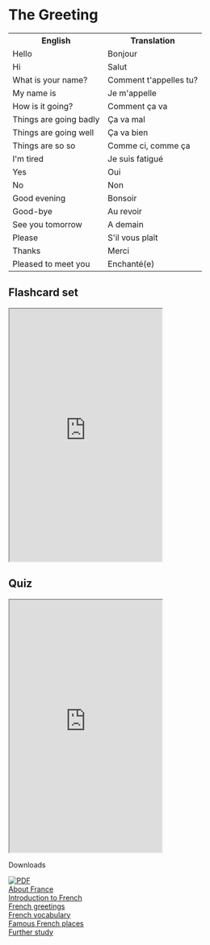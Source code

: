 <h1> The Greeting </h1>
  <table> <tr>
    <th>English</th>
    <th>Translation</th>
  </tr>
  <tr>
    <td>Hello</td>
        <td>Bonjour</td>
     </tr>
  <tr>
    <td>Hi</td>
      <td>Salut</td>
         </tr>
    <tr>
    <td>What is your name?</td>
          <td>Comment t'appelles tu?</td>
   
  </tr>
  <tr>
    <td>My name is</td>
          <td>Je m'appelle</td>
  </tr>
  <tr>
    <td>How is it going?</td>
            <td>Comment ça va</td>
  </tr>
  <tr>
    <td>Things are going badly</td>
      <td>Ça va mal</td>
  </tr>
  <tr>
    <td>Things are going well</td>
        <td>Ça va bien</td>
    </tr>
  <tr>
    <td>Things are so so </td>
        <td>Comme ci, comme ça</td>
  </tr>
  <tr>
    <td>I'm tired</td>
        <td>Je suis fatigué </td>
  </tr>
  <tr>
    <td>Yes</td>
    <td>Oui</td>
  </tr>
  <tr>
     <td>No</td>
       <td>Non</td>
  </tr>
  <tr>
     <td>Good evening</td>
      <td>Bonsoir</td>
    </tr>
  <tr>
     <td>Good-bye</td>
          <td>Au revoir</td>
  </tr>
  <tr>
     <td>See you tomorrow</td>
           <td>A demain </td>
  </tr>
  <tr>
       <td>Please</td>
           <td>S'il vous plaît</td>
  </tr>
 <tr>
    <td>Thanks</td>      
   <td>Merci</td>
  </tr>
  <tr>
       <td>Pleased to meet you</td>
        <td>Enchanté(e)</td>
  
  </tr>
</table> 
<h2> Flashcard set </h2>
<iframe src="https://quizlet.com/472298949/flashcards/embed?i=13p126&x=1jj1" height="500" width="60%" style="border:3"></iframe>
<h2> Quiz </h2>
<iframe src="https://quizlet.com/472298949/test/embed?i=13p126&x=1jj1" height="500" width="60%" style="border:3"></iframe>
<br>
<p> Downloads </p>
<p> <a href="https://drive.google.com/file/d/10gLDSlnqxUu02D-E2hytv2RianewWk2U/view" download>
  <img src="https://lh3.googleusercontent.com/BK8CCU6mPgkrNi_J47fTgZ0FUIhWHpupQdwTqlt6qAf6lKNHKUTAq9FC-0cuXMREY2NxNOQniPXuZ6JV0tz5CX-TpaJB72ovX5TokSAop29rnptSQHYJpBkmWT230J5x6nZo33hFRvtr49rcX_c7ydeMGK9LMFSnSWwyCqozbCR2vIhU4jlxS8pUukqfwXsXhtr_YnxnC0kaz6Mos3lmN_I3voHBvuh4XnUs_B9Nxm6LmR-0UnMIw0jCrG-u2xPfSKj6FagvtUkWyyM4jTSsDMb-D5-6A7Jk1Y0t1bBkYxdmx2InB6fKYx8Xd5NknskxR4f1KMko6eM9t1YIe1ReDXsiZzYfye6m_p8M6LCIWp_NHL2Q7O9nG-EQeiR7ZJgm-z3sLb_BCIYNbgOxbCncwW3H8p1TYqnB8Vt-ltu71c5a5mgpkF2dYyfs8EPdLx7fAmmtZ3QWcq5gJp0bvuHNqguRhUCtif0VkFF3Z3Xd5wAYqBLvMLeMssF9iItCVIc1PBUWGjEUbMcdIGEHiPAmtdrEonr7xYESyI8wta1niMXultE7R2821o3qzKvUZYYyGzTH6sv3hazhbIXONq6icnvK1jIzwIWCtGOXlEoaI8gU_HbxsxlqfxP6eyFqUj16fiRyMhD35y7d5_q6i8LXx9pOeb6IN65dTqVoAf_Da6JpC9gCanymCA=w1080-h1396-no" alt="PDF ">
</a>
<br>
 <body>
  <a  href="https://georginah2.github.io/SML5202-final-Hutt/page2.html" > About France </a> <br>
  <a  href="https://georginah2.github.io/SML5202-final-Hutt/page3.html" > Introduction to French  </a>  <br>
   <a  href="https://georginah2.github.io/SML5202-final-Hutt/page4.html" > French greetings </a>  <br>
  <a  href="https://georginah2.github.io/SML5202-final-Hutt/page5.html" > French vocabulary </a>  <br>
 <a  href="https://georginah2.github.io/SML5202-final-Hutt/page6.html" > Famous French places  </a> <br>
  <a  href= "https://georginah2.github.io/SML5202-final-Hutt/page7.html"> Further study </a>
 </body>

